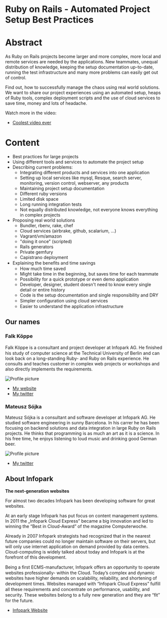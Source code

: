 # Ruby on Rails - Automated Project Setup Best Practices


# Abstract


As Ruby on Rails projects become larger and more complex, more local and remote services are needed by the applications. New teammates, unequal distribution of knowledge, keeping the setup documentation up-to-date, running the test infrastructure and many more problems can easily get out of control.

Find out, how to successfully manage the chaos using real world solutions. We want to share our project experiences using an automated setup, heaps of Ruby tools, complex deployment scripts and the use of cloud services to save time, money and lots of headache.

Watch more in the video:
- [Coolest video ever](http://www.youtube.com/watch?v=64ZhL9rePvA)


# Content

* Best practices for large projects
* Using different tools and services to automate the project setup
* Describing current problems:
  - Integrating different products and services into one application
  - Setting up local services like mysql, Resque, search server, monitoring, version control,
  webserver, any products
  - Maintaining project setup documentation
  - Different ruby versions
  - Limited disk space
  - Long running integration tests
  - Not equally distributed knowledge, not everyone knows everything in complex projects
* Proposing real world solutions
  - Bundler, rbenv, rake, chef
  - Cloud services (airbrake, github, scalarium, ...)
  - Vagrant/vm/amazon
  - "doing it once" (scripted)
  - Rails generators
  - Private gemfury
  - Capistrano deployment
* Explaining the beneﬁts and time savings
  - How much time saved
  - Might take time in the beginning, but saves time for each teammate
  - Possibility for a quick prototype or even demo application
  - Developer, designer, student doesn't need to know every single detail or entire history
  - Code is the setup documentation and single responsibility and DRY
  - Simpler conﬁguration using cloud services
  - Easier to understand the application infrastructure



## Our names


### Falk Köppe

Falk Köppe is a consultant and project developer at Infopark AG. He ﬁnished his study of computer science at the Technical University of Berlin and can look back on a long-standing Ruby- and Ruby on Rails experience. He consults and teaches customer in complex web projects or workshops and also directly implements the requirements.

![Profile picture](https://github.com/yagooar/call-for-proposals/raw/master/falk_koeppe_mateusz_sojka_automated_project_setup/falk_profile_picture.jpg)

- [My website](http://www.jpberlin.de/f.koeppe/fpkgames/)
- [My twitter](https://twitter.com/#!/fkoeppe)


### Mateusz Sójka

Mateusz Sójka is a consultant and software developer at Infopark AG. He studied software engineering in sunny Barcelona. In his carrer he has been focusing on backend solutions and data integration in large Ruby on Rails projects. He thinks that programming is as much an art as it is a science. In his free time, he enjoys listening to loud music and drinking good German beer.

![Profile picture](https://github.com/yagooar/call-for-proposals/raw/master/falk_koeppe_mateusz_sojka_automated_project_setup/mateusz_profile_picture.jpg)

- [My twitter](https://twitter.com/#!/yagooar)



## About Infopark

**The next-generation websites**

For almost two decades Infopark has been developing software for great websites.

At an early stage Infopark has put focus on content management systems. In 2011 the „Infopark Cloud Express” became a big innovation and led to winning the “Best in Cloud-Award” of the magazine Computerwoche.

Already in 2007 Infopark strategists had recognized that in the nearest future companies could no longer maintain software on their servers, but will only use internet application on demand provided by data centers. Cloud-computing is widely talked about today and Infopark is at the forefront of this development.

Being a ﬁrst ECMS-manufacturer, Infopark offers an opportunity to operate websites professionally- within the Cloud. Today’s complex and dynamic websites have higher demands on scalability, reliability, and shortening of development times. Websites managed with “Infopark Cloud Express” fulﬁll all these requirements and concentrate on performance, usability, and security. These websites belong to a fully new generation and they are “ﬁt” for the future.

- [Infopark Website](http://www.infopark.de)
